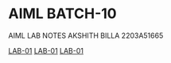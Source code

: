 # AIML BATCH-10
AIML LAB NOTES
AKSHITH BILLA
2203A51665

[LAB-01](https://github.com/akshithbilla29/AIML-BATCH-10/blob/main/1.ipynb)
[LAB-01](https://github.com/akshithbilla29/AIML-BATCH-10/blob/main/2.ipynb)
[LAB-01]()
